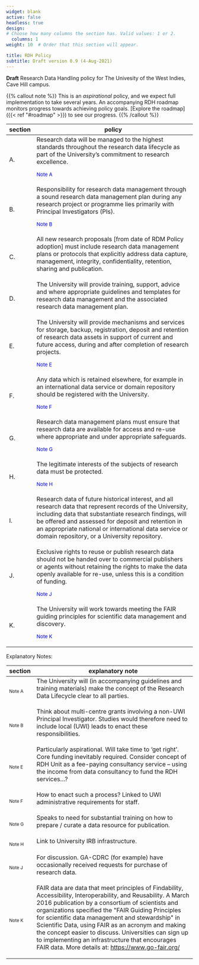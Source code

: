 ```yaml
---
widget: blank
active: false
headless: true
design:
# Choose how many columns the section has. Valid values: 1 or 2.
  columns: 1
weight: 10  # Order that this section will appear.

title: RDH Policy
subtitle: Draft version 0.9 (4-Aug-2021)
---
```


**Draft** Research Data Handling policy for The Univesity of the West Indies, Cave Hill campus.

{{% callout note %}}
This is an _aspirational_ policy, and we expect full implementation to take several years. An accompanying RDH roadmap monitors progress towards achieving policy goals. [Explore the roadmap]({{< ref "#roadmap" >}}) to see our progress.
{{% /callout %}}


|section|policy|
|---|---|
|A.|Research data will be managed to the highest standards throughout the research data lifecycle as part of the University’s commitment to research excellence. <p style="color:blue"><sup>Note A</sup></p>|
|B.	|Responsibility for research data management through a sound research data management plan during any research project or programme lies primarily with Principal Investigators (PIs).<p style="color:blue"><sup>Note B</sup></p>|
|C.	|All new research proposals [from date of RDM Policy adoption] must include research data management plans or protocols that explicitly address data capture, management, integrity, confidentiality, retention, sharing and publication.<p style="color:blue"><sup></sup></p>|
|D.	|The University will provide training, support, advice and where appropriate guidelines and templates for research data management and the associated research data management plan.<p style="color:blue"><sup></sup></p>|
|E.	|The University will provide mechanisms and services for storage, backup, registration, deposit and retention of research data assets in support of current and future access, during and after completion of research projects.<p style="color:blue"><sup>Note E</sup></p>|
|F.	|Any data which is retained elsewhere, for example in an international data service or domain repository should be registered with the University.<p style="color:blue"><sup>Note F</sup></p>|
|G.	|Research data management plans must ensure that research data are available for access and re-use where appropriate and under appropriate safeguards.<p style="color:blue"><sup>Note G</sup></p>|
|H.	|The legitimate interests of the subjects of research data must be protected.<p style="color:blue"><sup>Note H</sup></p>|
|I.	|Research data of future historical interest, and all research data that represent records of the University, including data that substantiate research findings, will be offered and assessed for deposit and retention in an appropriate national or international data service or domain repository, or a University repository.<p style="color:blue"><sup></sup></p>|
|J.	|Exclusive rights to reuse or publish research data should not be handed over to commercial publishers or agents without retaining the rights to make the data openly available for re-use, unless this is a condition of funding.<p style="color:blue"><sup>Note J</sup></p>|
|K.	|The University will work towards meeting the FAIR guiding principles for scientific data management and discovery.<p style="color:blue"><sup>Note K</sup></p>|

Explanatory Notes:

|section|explanatory note|
|---|---|
|<p style="font-size:12px">Note A| The University will (in accompanying guidelines and training materials) make the concept of the Research Data Lifecycle clear to all parties.</p>|
|<p style="font-size:12px">Note B| Think about multi-centre grants involving a non-UWI Principal Investigator. Studies would therefore need to include local (UWI) leads to enact these responsibilities.</p>|
|<p style="font-size:12px">Note E| Particularly aspirational. Will take time to ‘get right’. Core funding inevitably required. Consider concept of RDH Unit as a fee-paying consultancy service – using the income from data consultancy to fund the RDH services…?</p>|
|<p style="font-size:12px">Note F| How to enact such a process? Linked to UWI administrative requirements for staff.</p>|
|<p style="font-size:12px">Note G| Speaks to need for substantial training on how to prepare / curate a data resource for publication.</p>|
|<p style="font-size:12px">Note H| Link to University IRB infrastructure.</p>|
|<p style="font-size:12px">Note J| For discussion. GA-CDRC (for example) have occasionally received requests for purchase of research data.</p>|
|<p style="font-size:12px">Note K| FAIR data are data that meet principles of Findability, Accessibility, Interoperability, and Reusability. A March 2016 publication by a consortium of scientists and organizations specified the "FAIR Guiding Principles for scientific data management and stewardship" in Scientific Data, using FAIR as an acronym and making the concept easier to discuss. Universities can sign up to implementing an infrastructure that encourages FAIR data. More details at: https://www.go-fair.org/</p>| 


